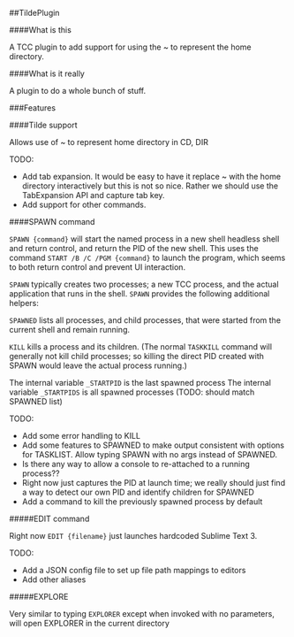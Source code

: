##TildePlugin

####What is this

A TCC plugin to add support for using the ~ to represent the home directory.

####What is it really

A plugin to do a whole bunch of stuff. 

###Features


####Tilde support

Allows use of ~ to represent home directory in CD, DIR

TODO:

* Add tab expansion. It would be easy to have it replace ~ with the home directory interactively but this is not so nice. Rather we should use the TabExpansion API and capture tab key.
*  Add support for other commands.

####SPAWN command

`SPAWN {command}` will start the named process in a new shell headless shell and return control, and return the PID of the new shell. This uses the command `START /B /C /PGM {command}` to launch the program, which seems to both return control and prevent UI interaction. 

`SPAWN` typically creates two processes; a new TCC process, and the actual application that runs in the shell. `SPAWN` provides the following additional helpers:

`SPAWNED` lists all processes, and child processes, that were started from the current shell and remain running.

`KILL` kills a process and its children. (The normal `TASKKILL` command will generally not kill child processes; so killing the direct PID created with SPAWN would leave the actual process running.)

The internal variable `_STARTPID` is the last spawned process
The internal variable `_STARTPIDS` is all spawned processes (TODO: should match SPAWNED list)

TODO:

* Add some error handling to KILL
* Add some features to SPAWNED to make output consistent with options for TASKLIST. Allow typing SPAWN with no args instead of SPAWNED.
* Is there any way to allow a console to re-attached to a running process??
* Right now just captures the PID at launch time; we really should just find a way to detect our own PID and identify children for SPAWNED
* Add a command to kill the previously spawned process by default

#####EDIT command

Right now `EDIT {filename}` just launches hardcoded Sublime Text 3.

TODO:

* Add a JSON config file to set up file path mappings to editors
* Add other aliases


#####EXPLORE

Very similar to typing `EXPLORER` except when invoked with no parameters, will open EXPLORER in the current directory